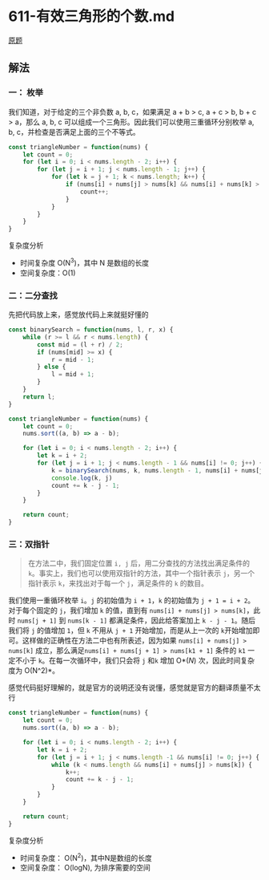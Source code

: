 # 611-有效三角形的个数.md

[原题](https://leetcode-cn.com/problems/valid-triangle-number/solution/you-xiao-san-jiao-xing-de-ge-shu-by-leetcode/)

## 解法
### 一： 枚举
我们知道，对于给定的三个非负数 a, b, c，如果满足 a + b > c, a + c > b, b + c > a，那么 a, b, c 可以组成一个三角形。因此我们可以使用三重循环分别枚举 a, b, c，并检查是否满足上面的三个不等式。

```js
const triangleNumber = function(nums) {
    let count = 0;
    for (let i = 0; i < nums.length - 2; i++) {
        for (let j = i + 1; j < nums.length - 1; j++) {
            for (let k = j + 1; k < nums.length; k++) {
                if (nums[i] + nums[j] > nums[k] && nums[i] + nums[k] > nums[j] && nums[j] + nums[k] > nums[i]) {
                    count++;
                }
            }
        }
    }
}
```
复杂度分析
- 时间复杂度 O(N<sup>3</sup>)，其中 N 是数组的长度
- 空间复杂度：O(1)

### 二：二分查找
先把代码放上来，感觉放代码上来就挺好懂的

```js
const binarySearch = function(nums, l, r, x) {
    while (r >= l && r < nums.length) {
        const mid = (l + r) / 2;
        if (nums[mid] >= x) {
            r = mid - 1;
        } else {
            l = mid + 1;
        }
    }
    return l;
}

const triangleNumber = function(nums) {
    let count = 0;
    nums.sort((a, b) => a - b);

    for (let i = 0; i < nums.length - 2; i++) {
        let k = i + 2;
        for (let j = i + 1; j < nums.length - 1 && nums[i] != 0; j++) {
            k = binarySearch(nums, k, nums.length - 1, nums[i] + nums[j]);
            console.log(k, j)
            count += k - j - 1;
        }
    }

    return count;
}
```

### 三：双指针
> 在方法二中，我们固定位置 `i, j` 后，用二分查找的方法找出满足条件的 `k`。事实上，我们也可以使用双指针的方法，其中一个指针表示 `j`，另一个指针表示 `k`，来找出对于每一个 `j`，满足条件的 `k` 的数目。

  我们使用一重循环枚举 `i`。`j` 的初始值为 `i + 1`，`k` 的初始值为 `j + 1 = i + 2`。对于每个固定的 `j`，我们增加 `k` 的值，直到有 `nums[i] + nums[j] > nums[k]`，此时 `nums[j + 1]` 到 `nums[k - 1]` 都满足条件，因此给答案加上 `k - j - 1`。随后我们将 `j` 的值增加 `1`，但 `k` 不用从 `j + 1` 开始增加，而是从上一次的 `k`开始增加即可。这样做的正确性在方法二中也有所表述，因为如果 `nums[i] + nums[j] > nums[k]` 成立，那么满足`nums[i] + nums[j + 1] > nums[k1 + 1]` 条件的 `k1` 一定不小于 `k`。在每一次循环中，我们只会将 `j` 和`k` 增加 O*(*N*) 次，因此时间复杂度为 O(N^2)*。

感觉代码挺好理解的，就是官方的说明还没有说懂，感觉就是官方的翻译质量不太行
```js
const triangleNumber = function(nums) {
    let count = 0;
    nums.sort((a, b) => a - b);

    for (let i = 0; i < nums.length - 2; i++) {
        let k = i + 2;
        for (let j = i + 1; j < nums.length -1 && nums[i] != 0; j++) {
            while (k < nums.length && nums[i] + nums[j] > nums[k]) {
                k++;
                count += k - j - 1;
            }
        }
    }

    return count;
}

```

复杂度分析
- 时间复杂度： O(N<sup>2</sup>)，其中N是数组的长度
- 空间复杂度： O(logN), 为排序需要的空间
